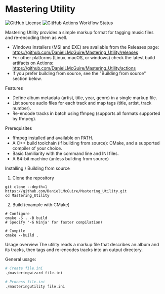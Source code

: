 # Mastering Utility

![GitHub License](https://img.shields.io/github/license/DanielLMcGuire/Mastering_Utility)
![GitHub Actions Workflow Status](https://img.shields.io/github/actions/workflow/status/DanielLMcGuire/Mastering_Utility/cmake-multi-platform.yml)

Mastering Utility provides a simple markup format for tagging music files and re-encoding them as well.

- Windows installers (MSI and EXE) are available from the Releases page: https://github.com/DanielLMcGuire/Mastering_Utility/releases
- For other platforms (Linux, macOS, or windows) check the latest build artifacts on Actions: https://github.com/DanielLMcGuire/Mastering_Utility/actions
- If you prefer building from source, see the "Building from source" section below.

Features
- Define album metadata (artist, title, year, genre) in a single markup file.
- List source audio files for each track and map tags (title, artist, track number).
- Re-encode tracks in batch using ffmpeg (supports all formats supported by ffmpeg).

Prerequisites
- ffmpeg installed and available on PATH.
- A C++ build toolchain (if building from source): CMake, and a supported compiler of your choice.
- Basic familiarity with the command line and INI files.
- A 64-bit machine (unless building from source)

Installing / Building from source

1. Clone the repository
```
git clone --depth=1 https://github.com/DanielLMcGuire/Mastering_Utility.git
cd Mastering_Utility
```

2. Build (example with CMake)
```
# Configure
cmake -S . -B build 
# Specify '-G Ninja' for faster compilation)

# Compile
cmake --build .
```

Usage overview
The utility reads a markup file that describes an album and its tracks, then tags and re-encodes tracks into an output directory.

General usage:

```bash
# Create file.ini
./masteringwizard file.ini 
```

```bash
# Process file.ini
./masteringutility file.ini
```
